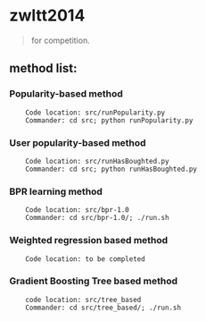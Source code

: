 zwltt2014
==========
> for competition.

method list:
------------
### Popularity-based method
        Code location: src/runPopularity.py
        Commander: cd src; python runPopularity.py

### User popularity-based method
        Code location: src/runHasBoughted.py
        Commander: cd src; python runHasBoughted.py

### BPR learning method
        Code location: src/bpr-1.0
        Commander: cd src/bpr-1.0/; ./run.sh

### Weighted regression based method
        Code location: to be completed

### Gradient Boosting Tree based method
        code location: src/tree_based
        Commander: cd src/tree_based/; ./run.sh
